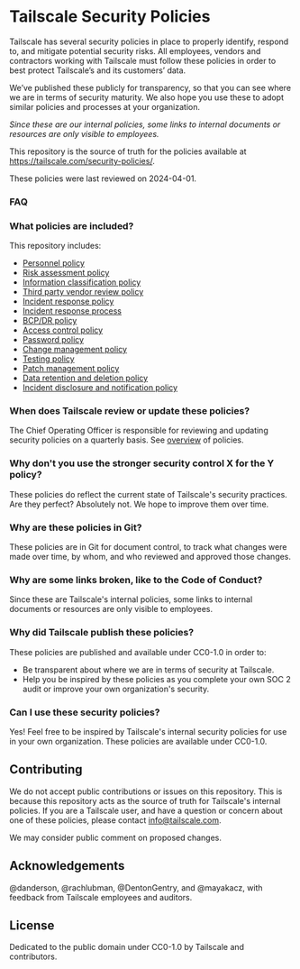 # Tailscale Security Policies

Tailscale has several security policies in place to properly identify, respond to, and mitigate potential security risks. All employees, vendors and contractors working with Tailscale must follow these policies in order to best protect Tailscale’s and its customers’ data.

We’ve published these publicly for transparency, so that you can see where we are in terms of security maturity. We also hope you use these to adopt similar policies and processes at your organization.

_Since these are our internal policies, some links to internal documents or resources are only visible to employees._

This repository is the source of truth for the policies available at https://tailscale.com/security-policies/.

These policies were last reviewed on 2024-04-01.

### FAQ

### What policies are included?

This repository includes:

- [Personnel policy](/security-policies/personnel)
- [Risk assessment policy](/security-policies/risk-assessment)
- [Information classification policy](/security-policies/information-classification)
- [Third party vendor review policy](/security-policies/vendor)
- [Incident response policy](/security-policies/incident-response-policy)
- [Incident response process](/security-policies/incident-response-process)
- [BCP/DR policy](/security-policies/bcp-dr)
- [Access control policy](/security-policies/access-control)
- [Password policy](/security-policies/password)
- [Change management policy](/security-policies/change-management)
- [Testing policy](/security-policies/testing)
- [Patch management policy](/security-policies/patch-management)
- [Data retention and deletion policy](/security-policies/data-retention-deletion)
- [Incident disclosure and notification policy](/security-policies/incident-disclosure)

### When does Tailscale review or update these policies?

The Chief Operating Officer is responsible for reviewing and updating security policies on a quarterly basis.
See [overview](/security-policies/overview) of policies.

### Why don't you use the stronger security control X for the Y policy?

These policies do reflect the current state of Tailscale's security practices.
Are they perfect? Absolutely not. We hope to improve them over time.

### Why are these policies in Git?

These policies are in Git for document control, to track what changes were made over time, by whom, and who reviewed and approved those changes.

### Why are some links broken, like to the Code of Conduct?

Since these are Tailscale's internal policies, some links to internal documents or resources are only visible to employees.

### Why did Tailscale publish these policies?

These policies are published and available under CC0-1.0 in order to:

- Be transparent about where we are in terms of security at Tailscale.
- Help you be inspired by these policies as you complete your own SOC 2 audit or improve your own organization's security.

### Can I use these security policies?

Yes! Feel free to be inspired by Tailscale's internal security policies for use in your own organization. These policies are available under CC0-1.0.

## Contributing

We do not accept public contributions or issues on this repository. This is because this repository acts as the source of truth for Tailscale's internal policies. If you are a Tailscale user, and have a question or concern about one of these policies, please contact info@tailscale.com.

We may consider public comment on proposed changes.

## Acknowledgements

@danderson, @rachlubman, @DentonGentry, and @mayakacz, with feedback from Tailscale employees and auditors.

## License

Dedicated to the public domain under CC0-1.0 by Tailscale and contributors.
